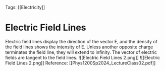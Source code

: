 Tags: [[Electricity]]
# Electric Field Lines
Electric field lines display the direction of the vector E, and the density of the field lines shows the intensity of E. Unless another opposite charge terminates the field line, they will extend to infinity. The vector of electric fields are tangent to the field lines. ![[Electric Field Lines 2.png]]
![[Electric Field Lines 2.png]]
Reference: [[Phys1200Sp2024_LectureClass02.pdf]]